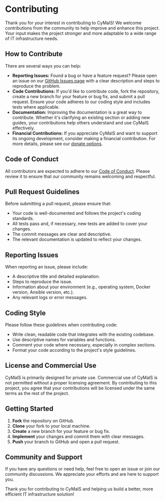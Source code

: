 # Contributing

Thank you for your interest in contributing to CyMaIS! We welcome contributions from the community to help improve and enhance this project. Your input makes the project stronger and more adaptable to a wide range of IT infrastructure needs.

## How to Contribute

There are several ways you can help:
- **Reporting Issues:** Found a bug or have a feature request? Please open an issue on our [GitHub Issues page](https://github.com/kevinveenbirkenbach/cymais/issues) with a clear description and steps to reproduce the problem.
- **Code Contributions:** If you'd like to contribute code, fork the repository, create a new branch for your feature or bug fix, and submit a pull request. Ensure your code adheres to our coding style and includes tests where applicable.
- **Documentation:** Improving the documentation is a great way to contribute. Whether it's clarifying an existing section or adding new guides, your contributions help others understand and use CyMaIS effectively.
- **Financial Contributions:** If you appreciate CyMaIS and want to support its ongoing development, consider making a financial contribution. For more details, please see our [donate options](12_DONATE.md).

## Code of Conduct

All contributors are expected to adhere to our [Code of Conduct](CODE_OF_CONDUCT.md). Please review it to ensure that our community remains welcoming and respectful.

## Pull Request Guidelines

Before submitting a pull request, please ensure that:
- Your code is well-documented and follows the project's coding standards.
- All tests pass and, if necessary, new tests are added to cover your changes.
- The commit messages are clear and descriptive.
- The relevant documentation is updated to reflect your changes.

## Reporting Issues

When reporting an issue, please include:
- A descriptive title and detailed explanation.
- Steps to reproduce the issue.
- Information about your environment (e.g., operating system, Docker version, Ansible version, etc.).
- Any relevant logs or error messages.

## Coding Style

Please follow these guidelines when contributing code:
- Write clean, readable code that integrates with the existing codebase.
- Use descriptive names for variables and functions.
- Comment your code where necessary, especially in complex sections.
- Format your code according to the project's style guidelines.

## License and Commercial Use

CyMaIS is primarily designed for private use. Commercial use of CyMaIS is not permitted without a proper licensing agreement. By contributing to this project, you agree that your contributions will be licensed under the same terms as the rest of the project.

## Getting Started

1. **Fork** the repository on GitHub.
2. **Clone** your fork to your local machine.
3. **Create** a new branch for your feature or bug fix.
4. **Implement** your changes and commit them with clear messages.
5. **Push** your branch to GitHub and open a pull request.

## Community and Support

If you have any questions or need help, feel free to open an issue or join our community discussions. We appreciate your efforts and are here to support you.

Thank you for contributing to CyMaIS and helping us build a better, more efficient IT infrastructure solution!

